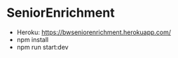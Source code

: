 # SeniorEnrichment
- Heroku: https://bwseniorenrichment.herokuapp.com/
- npm install
- npm run start:dev
